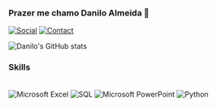 ### Prazer me chamo Danilo Almeida 👋
[![Social](https://img.shields.io/badge/LinkedIn-0077B5?style=for-the-badge&logo=linkedin&logoColor=white)](www.linkedin.com/in/danilo-almeida-a63762212)
[![Contact](https://img.shields.io/badge/Gmail-D14836?style=for-the-badge&logo=gmail&logoColor=white)](https://mail.google.com/mail/u/0/#inbox?compose=CllgCJlJVtNBFpWhhlxbSHbwrnsgqFxtZmRMtVMwWdvPHGhxhSGfWlRdmmTRNbZVjGjtbvwbgrL)

![Danilo's GitHub stats](https://github-readme-stats.vercel.app/api?username=DaniloAlmeid4&show_icons=true&theme=dark)

### Skills
<div style="display: inline_block"><br/>
<img align="center" alt="Microsoft Excel" src="https://img.shields.io/badge/Microsoft_Excel-217346?style=for-the-badge&logo=microsoft-excel&logoColor=white"/>
<img align="center" alt="SQL" src="https://img.shields.io/badge/MySQL-005C84?style=for-the-badge&logo=mysql&logoColor=white"/>
<img align="center" alt="Microsoft PowerPoint" src="https://img.shields.io/badge/Microsoft_PowerPoint-B7472A?style=for-the-badge&logo=microsoft-powerpoint&logoColor=white"/>
<img align="center" alt="Python" src="https://img.shields.io/badge/Python-14354C?style=for-the-badge&logo=python&logoColor=white"/>

</div>

